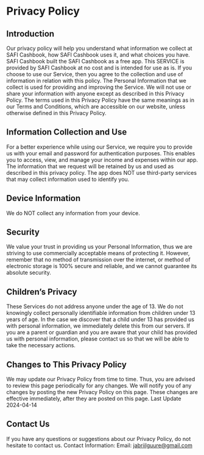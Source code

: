 <h1>Privacy Policy</h1>

<h2>Introduction</h2>

Our privacy policy will help you understand what information we collect at SAFI Cashbook, how SAFI Cashbook uses it, and what choices you have. SAFI Cashbook built the SAFI Cashbook as a free app. This SERVICE is provided by SAFI Cashbook at no cost and is intended for use as is. If you choose to use our Service, then you agree to the collection and use of information in relation with this policy. The Personal Information that we collect is used for providing and improving the Service. We will not use or share your information with anyone except as described in this Privacy Policy.
The terms used in this Privacy Policy have the same meanings as in our Terms and Conditions, which are accessible on our website, unless otherwise defined in this Privacy Policy.

<h2>Information Collection and Use</h2>

For a better experience while using our Service, we require you to provide us with your email and password for authentication purposes. This enables you to access, view, and manage your income and expenses within our app. The information that we request will be retained by us and used as described in this privacy policy.
The app does NOT use third-party services that may collect information used to identify you.

<h2>Device Information</h2>
We do NOT collect any information from your device.

<h2>Security</h2>

We value your trust in providing us your Personal Information, thus we are striving to use commercially acceptable means of protecting it. However, remember that no method of transmission over the internet, or method of electronic storage is 100% secure and reliable, and we cannot guarantee its absolute security.

<h2>Children’s Privacy</h2>

These Services do not address anyone under the age of 13. We do not knowingly collect personally identifiable information from children under 13 years of age. In the case we discover that a child under 13 has provided us with personal information, we immediately delete this from our servers. If you are a parent or guardian and you are aware that your child has provided us with personal information, please contact us so that we will be able to take the necessary actions.

<h2>Changes to This Privacy Policy</h2>

We may update our Privacy Policy from time to time. Thus, you are advised to review this page periodically for any changes. We will notify you of any changes by posting the new Privacy Policy on this page. These changes are effective immediately, after they are posted on this page.
Last Update 2024-04-14

<h2>Contact Us</h2>

If you have any questions or suggestions about our Privacy Policy, do not hesitate to contact us.
Contact Information:
Email: jabriilguure@gmail.com
